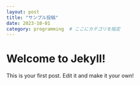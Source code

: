 ```yaml
---
layout: post
title: "サンプル投稿"
date: 2023-10-01
category: programming  # ここにカテゴリを指定
---
```


# Welcome to Jekyll!

This is your first post. Edit it and make it your own!